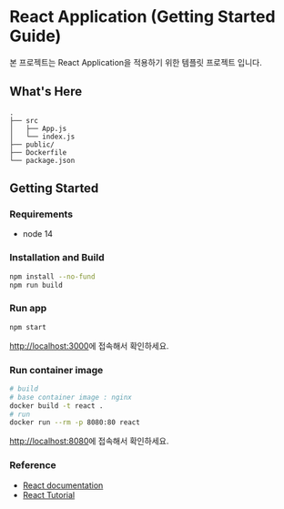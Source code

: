 # React Application (Getting Started Guide) 

본 프로젝트는 React Application을 적용하기 위한 템플릿 프로젝트 입니다.

## What's Here
 ```
.
├── src
│   ├── App.js
│   └── index.js
├── public/
├── Dockerfile
└── package.json
```

## Getting Started

### Requirements
- node 14

### Installation and Build
```sh
npm install --no-fund
npm run build
```

### Run app
```sh
npm start
```
[http://localhost:3000](http://localhost:3000)에 접속해서 확인하세요.

### Run container image
```sh
# build
# base container image : nginx
docker build -t react .
# run
docker run --rm -p 8080:80 react
```
[http://localhost:8080](http://localhost:8080)에 접속해서 확인하세요.

### Reference
- [React documentation](https://reactjs.org/)
- [React Tutorial](https://reactjs.org/tutorial/tutorial.html)
